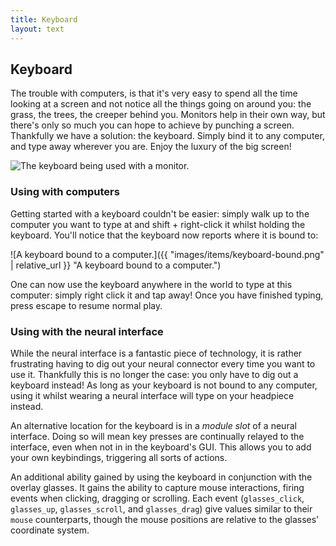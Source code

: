 ```yaml
---
title: Keyboard
layout: text
---
```


## Keyboard
<div class="module-header">
	<div class="module-data">
		<p>
			The trouble with computers, is that it's very easy to spend all the time looking at a screen and not notice
			all the things going on around you: the grass, the trees, the creeper behind you. Monitors help in their own
			way, but there's only so much you can hope to achieve by punching a screen. Thankfully we have a solution:
			the keyboard. Simply bind it to any computer, and type away wherever you are. Enjoy the luxury of the big
			screen!
		</p>
	</div>
	<div class="module-image">
		<img src="{{ "images/items/keyboard.png" | relative_url }}" alt="The keyboard being used with a monitor." title="The keyboard being used with a monitor."  />
	</div>
</div>

### Using with computers
Getting started with a keyboard couldn't be easier: simply walk up to the computer you want to type at and shift +
right-click it whilst holding the keyboard. You'll notice that the keyboard now reports where it is bound to:

![A keyboard bound to a computer.]({{ "images/items/keyboard-bound.png" | relative_url }} "A keyboard bound to a computer.")

One can now use the keyboard anywhere in the world to type at this computer: simply right click it and tap away! Once
you have finished typing, press escape to resume normal play.

### Using with the neural interface
While the neural interface is a fantastic piece of technology, it is rather frustrating having to dig out your neural
connector every time you want to use it. Thankfully this is no longer the case: you only have to dig out a keyboard
instead! As long as your keyboard is not bound to any computer, using it whilst wearing a neural interface will type on
your headpiece instead.

An alternative location for the keyboard is in a _module slot_ of a neural interface. Doing so will mean key presses are
continually relayed to the interface, even when not in in the keyboard's GUI. This allows you to add your own
keybindings, triggering all sorts of actions.

An additional ability gained by using the keyboard in conjunction with the overlay glasses. It gains the ability to
capture mouse interactions, firing events when clicking, dragging or scrolling. Each event (`glasses_click`,
`glasses_up`, `glasses_scroll`, and `glasses_drag`) give values similar to their `mouse` counterparts, though the mouse
positions are relative to the glasses' coordinate system.
